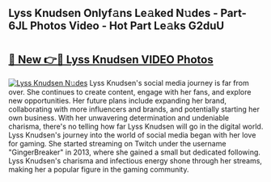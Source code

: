 ## Lyss Knudsen Onlyf𝚊ns Le𝚊ked N𝚞des - Part-6JL Photos Video - Hot Part Le𝚊ks G2duU

# <h2><a href="http://ac5027.deff.icu/?id=Lyss+Knudsen">🔗 New 👉🔴 Lyss Knudsen VIDEO Photos</a></h2>

[![Lyss Knudsen N𝚞des](https://i.imgur.com/rIISA9y.gif)](http://ac5027.deff.icu/?id=Lyss+Knudsen)
Lyss Knudsen's social media journey is far from over. She continues to create content, engage with her fans, and explore new opportunities. Her future plans include expanding her brand, collaborating with more influencers and brands, and potentially starting her own business. With her unwavering determination and undeniable charisma, there's no telling how far Lyss Knudsen will go in the digital world. Lyss Knudsen's journey into the world of social media began with her love for gaming. She started streaming on Twitch under the username "GingerBreaker" in 2013, where she gained a small but dedicated following. Lyss Knudsen's charisma and infectious energy shone through her streams, making her a popular figure in the gaming community.
